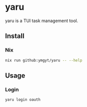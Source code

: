 # yaru

yaru is a TUI task management tool.


## Install

### Nix

```sh
nix run github:ymgyt/yaru -- --help
```


## Usage

### Login

```sh
yaru login oauth
```